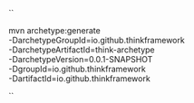 

``

mvn archetype:generate                                  \
  -DarchetypeGroupId=io.github.thinkframework                \
  -DarchetypeArtifactId=think-archetype      \
  -DarchetypeVersion=0.0.1-SNAPSHOT                \
  -DgroupId=io.github.thinkframework                                \
  -DartifactId=io.github.thinkframework


``
